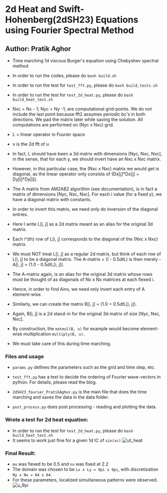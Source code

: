 # 2d Heat and Swift-Hohenberg(2dSH23) Equations using Fourier Spectral Method
## Author: Pratik Aghor

* Time marching 1d viscous Burger's equation using Chebyshev spectral method
* In order to run the codes, please do ```bash build.sh```
* In order to run the test for ```test_fft.py```, please do ```bash build_tests.sh```
* In order to run the test for ```test_2d_heat.py```, please do ```bash build_heat_test.sh```

* Nxc = Nx - 1; Nyc = Ny -1; are computational grid-points. We do not include the last point
because fft2 assumes periodic bc's in both directions. We pad the matrix later while saving
the solution. All computations are performed on (Nyc x Nxc) grid.

* L = linear operator in Fourier space
* v is the 2d fft of u

* In fact, L should have been a 3d matrix with dimensions [Nyc, Nxc, Nxc],
in the sense, that for each y, we should invert have an Nxc x Nxc matrix.

* However, in this particular case, the (Nxc x Nxc) matrix we would get is diagonal,
as the linear operator only consists of (Dx[j]*Dx[j] + Dy[i]*Dy[i]).

* The A matrix from AM2AB2 algorithm (see documentation), is in fact a matrix of dimensions
[Nyc, Nxc, Nxc]. For each i value (for a fixed y), we have a diagonal matrix with constants.

* In order to invert this matrix, we need only do inversion of the diagonal entries.

* Here I write L[i, j] as a 2d matrix meant as an alias for the original 3d matrix.

* Each i^(th) row of L[i, j] corresponds to the diagonal of the (Nxc x Nxc) matrix.

* We must NOT treat L[i, j] as a regular 2d matrix, but think of each row of L[i, j]
to be a diagonal matrix. The A-matrix = (I - 0.5*dt*L) is then merely -
A[i, j] = (1.0 - 0.5*dt*L[i, j]).

* The A-matrix again, is an alias for the original 3d matrix whose rows must be thought
of as diagonals of Nx x Nx matrices at each fiexed i.

* Hence, in order to find Ainv, we need only invert each entry of A element-wise.

* Similarly, we can create the matrix B[i, j] = (1.0 + 0.5*dt*L[i, j]).

* Again, B[i, j] is a 2d stand-in for the original 3d matrix of size [Nyc, Nxc, Nxc].

* By construction, the ```matmul(B, u)``` for example would become element-wise multiplication
```multiply(B, u)```.

* We must take care of this during time marching.

### Files and usage 

* ```params.py``` defines the parameters such as the grid and time step, etc.

* ```test_fft.py``` has a test to decide the ordering of Fourier wave-vectors in python. For details, please read the blog. 
* ```2dSH23_fourier_PratikAghor.py``` is the main file that does the time marching and saves the data in the data folder.
* ```post_process.py``` does post processing - reading and plotting the data.


### Wrote a test for 2d heat equation:
* In order to run the test for ```test_2d_heat.py```, please do ```bash build_heat_test.sh```
* It seems to work just fine for a given 1d IC of ```sin(xc)```
![ut_heat](ut_heat_fourier.png)

### Final Result:
* ```mu``` was fiexed to be 0.5 and ```nu``` was fixed at 2.2
* The domain was chosen to be ```Lx x Ly = 9pi x 9pi```, with discretization ```Ny x Nx = 64 x 64```.
* For these parameters, localized simultaneous patterns were observed.
![u_9pi](u40000.png) 

